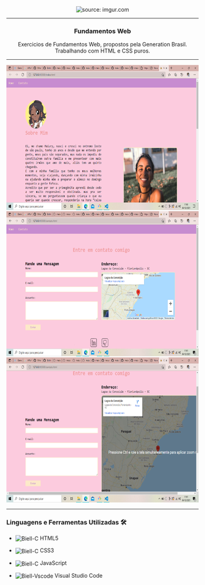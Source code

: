 <div align = "center">
  <img width="350px" src="https://i.imgur.com/s1STZZw.png" title="source: imgur.com"/>
  <hr>
  <h3>
  <b>Fundamentos Web</b></br>
</div>
<div align = "center">
  <p>Exercicios de Fundamentos Web, propostos pela Generation Brasil. <br>
    Trabalhando com HTML e CSS puros.
  </p>
</div>

<div align = "center">
   <hr>
  <img height="380" src="https://github.com/maiurysousa/generation-fundamentos-web/blob/main/assets/img/2021-12-04.png?raw=true"/>
  <img height="380" src="https://github.com/maiurysousa/generation-fundamentos-web/blob/main/assets/img/2021-12-04%20(1).png?raw=true"/>
  <img height="380" src="https://github.com/maiurysousa/generation-fundamentos-web/blob/main/assets/img/2021-12-04%20(2).png?raw=true"/>
</div>
  

<hr>

### **Linguagens e Ferramentas Utilizadas** 🛠

- <img align="center" alt="Biell-C" height="25" width="35" src="https://cdn.jsdelivr.net/gh/devicons/devicon/icons/html5/html5-original.svg"/> HTML5
- <img align="center" alt="Biell-C" height="25" width="35" src="https://cdn.jsdelivr.net/gh/devicons/devicon/icons/css3/css3-original.svg"/> CSS3
- <img align="center" alt="Biell-C" height="25" width="35" src="https://cdn.jsdelivr.net/gh/devicons/devicon/icons/javascript/javascript-original.svg"/> JavaScript

- <img align="center" alt="Biell-Vscode" height="25" width="35" src="https://cdn.jsdelivr.net/gh/devicons/devicon/icons/vscode/vscode-original.svg"/> Visual Studio Code
